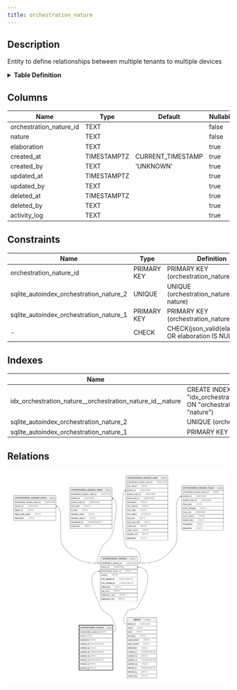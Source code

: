 ```yaml
---
title: orchestration_nature
---
```


## Description

Entity to define relationships between multiple tenants to multiple devices

<details>
<summary><strong>Table Definition</strong></summary>

```sql
CREATE TABLE "orchestration_nature" (
    "orchestration_nature_id" TEXT PRIMARY KEY NOT NULL,
    "nature" TEXT NOT NULL,
    "elaboration" TEXT CHECK(json_valid(elaboration) OR elaboration IS NULL),
    "created_at" TIMESTAMPTZ DEFAULT CURRENT_TIMESTAMP,
    "created_by" TEXT DEFAULT 'UNKNOWN',
    "updated_at" TIMESTAMPTZ,
    "updated_by" TEXT,
    "deleted_at" TIMESTAMPTZ,
    "deleted_by" TEXT,
    "activity_log" TEXT,
    UNIQUE("orchestration_nature_id", "nature")
)
```

</details>

## Columns

| Name                    | Type        | Default           | Nullable | Children                                          | Comment                                                 |
| ----------------------- | ----------- | ----------------- | -------- | ------------------------------------------------- | ------------------------------------------------------- |
| orchestration_nature_id | TEXT        |                   | false    | [orchestration_session](/surveilr/reference/db/surveilr-state-schema/orchestration_session) |                                                         |
| nature                  | TEXT        |                   | false    |                                                   |                                                         |
| elaboration             | TEXT        |                   | true     |                                                   | {"isSqlDomainZodDescrMeta":true,"isJsonText":true}      |
| created_at              | TIMESTAMPTZ | CURRENT_TIMESTAMP | true     |                                                   |                                                         |
| created_by              | TEXT        | 'UNKNOWN'         | true     |                                                   |                                                         |
| updated_at              | TIMESTAMPTZ |                   | true     |                                                   |                                                         |
| updated_by              | TEXT        |                   | true     |                                                   |                                                         |
| deleted_at              | TIMESTAMPTZ |                   | true     |                                                   |                                                         |
| deleted_by              | TEXT        |                   | true     |                                                   |                                                         |
| activity_log            | TEXT        |                   | true     |                                                   | {"isSqlDomainZodDescrMeta":true,"isJsonSqlDomain":true} |

## Constraints

| Name                                    | Type        | Definition                                            |
| --------------------------------------- | ----------- | ----------------------------------------------------- |
| orchestration_nature_id                 | PRIMARY KEY | PRIMARY KEY (orchestration_nature_id)                 |
| sqlite_autoindex_orchestration_nature_2 | UNIQUE      | UNIQUE (orchestration_nature_id, nature)              |
| sqlite_autoindex_orchestration_nature_1 | PRIMARY KEY | PRIMARY KEY (orchestration_nature_id)                 |
| -                                       | CHECK       | CHECK(json_valid(elaboration) OR elaboration IS NULL) |

## Indexes

| Name                                                      | Definition                                                                                                                              |
| --------------------------------------------------------- | --------------------------------------------------------------------------------------------------------------------------------------- |
| idx_orchestration_nature__orchestration_nature_id__nature | CREATE INDEX "idx_orchestration_nature__orchestration_nature_id__nature" ON "orchestration_nature"("orchestration_nature_id", "nature") |
| sqlite_autoindex_orchestration_nature_2                   | UNIQUE (orchestration_nature_id, nature)                                                                                                |
| sqlite_autoindex_orchestration_nature_1                   | PRIMARY KEY (orchestration_nature_id)                                                                                                   |

## Relations

![er](../../../../../../assets/orchestration_nature.svg)

